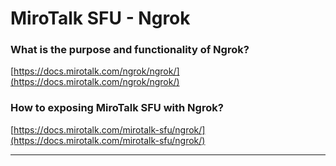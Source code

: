 # MiroTalk SFU - Ngrok

### What is the purpose and functionality of Ngrok?

[https://docs.mirotalk.com/ngrok/ngrok/](https://docs.mirotalk.com/ngrok/ngrok/)

### How to exposing MiroTalk SFU with Ngrok?

[https://docs.mirotalk.com/mirotalk-sfu/ngrok/](https://docs.mirotalk.com/mirotalk-sfu/ngrok/)

---
